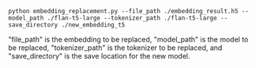 
```
python embedding_replacement.py --file_path ./embedding_result.h5 --model_path ./flan-t5-large --tokenizer_path ./flan-t5-large --save_directory ./new_embedding_t5

```


"file_path" is the embedding to be replaced, "model_path" is the model to be replaced, "tokenizer_path" is the tokenizer to be replaced, and "save_directory" is the save location for the new model.
